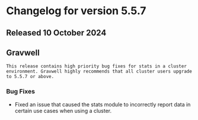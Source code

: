 # Changelog for version 5.5.7

## Released 10 October 2024

## Gravwell

```{note}
This release contains high priority bug fixes for stats in a cluster environment. Gravwell highly recommends that all cluster users upgrade to 5.5.7 or above.
```

### Bug Fixes
 
* Fixed an issue that caused the stats module to incorrectly report data in certain use cases when using a cluster. 